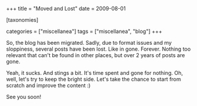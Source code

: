 +++
title = "Moved and Lost"
date = 2009-08-01

[taxonomies]

categories = ["miscellanea"]
tags = ["miscellanea", "blog"]
+++

So, the blog has been migrated. Sadly, due to format issues and my sloppiness, several posts have been lost. Like in gone. Forever. Nothing too relevant that can't be found in other places, but over 2 years of posts are gone.

Yeah, it sucks. And stings a bit. It's time spent and gone for nothing.  Oh, well, let's try to keep the bright side. Let's take the chance to start from scratch and improve the content :)

See you soon!

